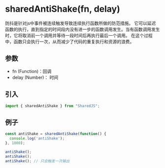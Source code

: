 # sharedAntiShake(fn, delay)
   防抖是针对js中事件被连续触发导致连续执行函数所做的防范措施。 它可以延迟函数的执行，直到指定的时间段内没有进一步的函数调用发生。当有函数调用发生时，它将取消前一个调用并等待一段时间后再执行最后一个调用。 在这个过程中，函数只会执行一次，从而减少了代码的重复执行和资源的浪费。
## 参数
* fn (Function)：回调
* delay (Number)： 时间

## 引入
```javascript
import { sharedAntiShake } from "SharedJS";
```
## 例子
```javascript
const antiShake = sharedAntiShake(function() {
  console.log('antiShake');
}, 1000);

antiShake();
antiShake();
antiShake(); // 只会触发一次输出
``` 

